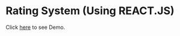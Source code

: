 # Rating System (Using REACT.JS)
Click [here](https://mian-azam.github.io/rating-system/) to see Demo.
